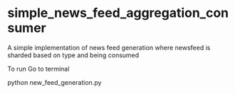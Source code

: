 # simple_news_feed_aggregation_consumer
A simple implementation of news feed generation where newsfeed is sharded based on type and being consumed

To run Go to terminal

python new_feed_generation.py
